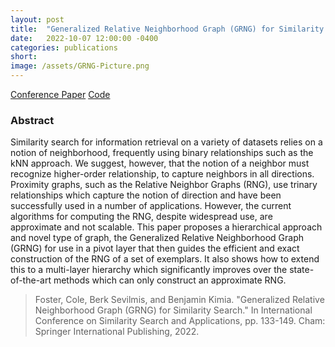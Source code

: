 ```yaml
---
layout: post
title:  "Generalized Relative Neighborhood Graph (GRNG) for Similarity Search"
date:   2022-10-07 12:00:00 -0400
categories: publications
short: 
image: /assets/GRNG-Picture.png
---
```


<a href="https://link.springer.com/chapter/10.1007/978-3-031-17849-8_11" class="button">Conference Paper</a>
<a href="https://github.com/cole-foster/HHSP.git" class="button">Code</a>
<br>


### Abstract
Similarity search for information retrieval on a variety of datasets relies on a notion of neighborhood, frequently using binary relationships such as the kNN approach. We suggest, however, that the notion of a neighbor must recognize higher-order relationship, to capture neighbors in all directions. Proximity graphs, such as the Relative Neighbor Graphs (RNG), use trinary relationships which capture the notion of direction and have been successfully used in a number of applications. However, the current algorithms for computing the RNG, despite widespread use, are approximate and not scalable. This paper proposes a hierarchical approach and novel type of graph, the Generalized Relative Neighborhood Graph (GRNG) for use in a pivot layer that then guides the efficient and exact construction of the RNG of a set of exemplars. It also shows how to extend this to a multi-layer hierarchy which significantly improves over the state-of-the-art methods which can only construct an approximate RNG.


> Foster, Cole, Berk Sevilmis, and Benjamin Kimia. "Generalized Relative Neighborhood Graph (GRNG) for Similarity Search." In International Conference on Similarity Search and Applications, pp. 133-149. Cham: Springer International Publishing, 2022.